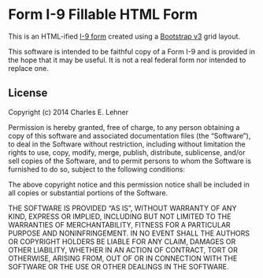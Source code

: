 # Form I-9 Fillable HTML Form

This is an HTML-ified [I-9 form](http://www.uscis.gov/sites/default/files/files/form/i-9.pdf)
created using a [Bootstrap v3](http://getbootstrap.com/) grid layout.

This software is intended to be faithful copy of a Form I-9 and is provided in
the hope that it may be useful. It is not a real federal form nor intended
to replace one.

## License

Copyright (c) 2014 Charles E. Lehner

Permission is hereby granted, free of charge, to any person obtaining a copy of
this software and associated documentation files (the “Software”), to deal in
the Software without restriction, including without limitation the rights to
use, copy, modify, merge, publish, distribute, sublicense, and/or sell copies of
the Software, and to permit persons to whom the Software is furnished to do so,
subject to the following conditions:

The above copyright notice and this permission notice shall be included in all
copies or substantial portions of the Software.

THE SOFTWARE IS PROVIDED “AS IS”, WITHOUT WARRANTY OF ANY KIND, EXPRESS OR
IMPLIED, INCLUDING BUT NOT LIMITED TO THE WARRANTIES OF MERCHANTABILITY, FITNESS
FOR A PARTICULAR PURPOSE AND NONINFRINGEMENT. IN NO EVENT SHALL THE AUTHORS OR
COPYRIGHT HOLDERS BE LIABLE FOR ANY CLAIM, DAMAGES OR OTHER LIABILITY, WHETHER
IN AN ACTION OF CONTRACT, TORT OR OTHERWISE, ARISING FROM, OUT OF OR IN
CONNECTION WITH THE SOFTWARE OR THE USE OR OTHER DEALINGS IN THE SOFTWARE.
